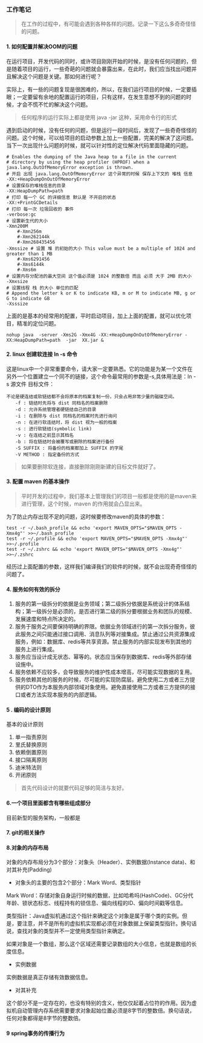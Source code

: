 ### 工作笔记

> 在工作的过程中，有可能会遇到各种各样的问题。记录一下这么多奇奇怪怪的问题。

#### 1. 如何配置并解决OOM的问题

在运行项目，开发代码的同时，或许项目刚刚开始的时候，是没有任何问题的，但是随着项目的运行，一些奇葩的问题就会暴露出来，在此时，我们应当找出问题并且解决这个问题是关键。那如何进行呢？

实际上，有一些的问题复现是很困难的，所以，在我们运行项目的时候，一定要插眼；一定要留有余地的配置运行的项目，只有这样，在发生意想不到的问题的时候，才会不慌不忙的解决这个问题。

> 任何程序的运行实际上都是使用 java  -jar  这种，采用命令行的形式 

遇到启动的时候，没有任何的问题，但是运行一段时间后，发现了一些奇奇怪怪的问题。这个时候，可以给项目的启动参数上加上一些配置，完美的解决了这问题。当下一次出现什么问题的时候，就可以针对性的定位解决代码里面隐藏的问题。

```shell
# Enables the dumping of the Java heap to a file in the current 
# directory by using the heap profiler (HPROF) when a java.lang.OutOfMemoryError exception is thrown.
# 开启 出现 java.lang.OutOfMemoryError 这个异常的时候 保存上下文的 堆栈 信息
-XX:+HeapDumpOnOutOfMemoryError
# 设置保存的堆栈信息的目录
-XX:HeapDumpPath=path
# 打印 每一个 GC 的详细信息 默认是 不开启的状态
-XX:+PrintGCDetails
# 打印 每一次 垃圾回收的 事件
-verbose:gc
# 设置新生代的大小
-Xmn200M
	#-Xmn256m
	#-Xmn262144k
	#-Xmn268435456
-Xmssize # 设置 堆 的初始的大小 This value must be a multiple of 1024 and greater than 1 MB
	#-Xms6291456
	#-Xms6144k
	#-Xms6m
# 设置内存分配池的最大空间 这个值必须是 1024 的整数倍 而且 必须 大于 2MB 的大小
-Xmxsize
# 设置线程 栈 的大小 单位的匹配
# Append the letter k or K to indicate KB, m or M to indicate MB, g or G to indicate GB
-Xsssize 
```

上面的是基本的经常用的配置，平时启动项目，加上上面的配置，就可以优化项目，精准的定位问题。

```shell
nohup java  -server -Xms2G -Xmx4G -XX:+HeapDumpOnOutOfMemoryError -XX:HeapDumpPath=path  -jar  XX.jar &
```

#### 2. linux 创建软连接 ln -s 命令

这是linux中一个非常重要命令，请大家一定要熟悉。它的功能是为某一个文件在另外一个位置建立一个同不的链接，这个命令最常用的参数是-s,具体用法是：ln -s 源文件 目标文件：

```shell
不论是硬连结或软链结都不会将原本的档案复制一份，只会占用非常少量的磁碟空间。
　　-f : 链结时先将与 dist 同档名的档案删除
　　-d : 允许系统管理者硬链结自己的目录
　　-i : 在删除与 dist 同档名的档案时先进行询问
　　-n : 在进行软连结时，将 dist 视为一般的档案
　　-s : 进行软链结(symbolic link)
　　-v : 在连结之前显示其档名
　　-b : 将在链结时会被覆写或删除的档案进行备份
　　-S SUFFIX : 将备份的档案都加上 SUFFIX 的字尾
　　-V METHOD : 指定备份的方式
```

>  如果要删除软连接，直接删除刚刚新建的目标文件就好了。

#### 3. 配置 maven 的基本操作

> 平时开发的过程中，我们基本上管理我们的项目一般都是使用的是maven来进行管理，这个时候，maven 的作用就会凸显出来。

为了防止内存出现不足的问题，这时候要修改maven的具体的参数：

```shell
test -r ~/.bash_profile && echo 'export MAVEN_OPTS="$MAVEN_OPTS -Xmx4g"' >>~/.bash_profile
test -r ~/.profile && echo 'export MAVEN_OPTS="$MAVEN_OPTS -Xmx4g"' >>~/.profile
test -r ~/.zshrc && echo 'export MAVEN_OPTS="$MAVEN_OPTS -Xmx4g"' >>~/.zshrc
```

经历过上面配置的参数，这样我们编译我们的软件的时候，就不会出现奇奇怪怪的问题了。

#### 4. 服务如何有效的拆分

1. 服务的第一级拆分的依据是业务领域；第二级拆分依据是系统设计的体系结构；第一级拆分是必须的，是否进行第二级的拆分要根据业务和团队的规模、发展速度和特点所决定的。
2. 服务于服务之间要保持明确的界限。依据业务领域进行的第一次拆分服务，彼此服务之间只能通过接口调用、消息队列等对接集成。禁止通过公共资源集成服务，例如：数据库、redis等共享资源。禁止服务的内部实现发布到其他的服务上进行集成。
3. 服务应当设计成无状态、幂等的。状态应当保存到数据库、redis等外部存储设施中。
4. 服务依赖不应较多，会导致服务的维护性成本增高，尽可能实现数据的复用。
5. 服务依赖其他的服务的时候，尽可能的实现防腐层。避免使用二方或者三方提供的DTO作为本服务内部领域对象使用。避免直接使用二方或者三方提供的接口或者方法实现本服务的内部逻辑。

#### 5 . 编码的设计原则

基本的设计原则

1. 单一指责原则
2. 里氏替换原则
3. 依赖倒置原则
4. 接口隔离原则
5. 迪米特法则
6. 开闭原则

> 首先代码设计的就要代码足够的简洁与友好。

#### 6.一个项目里面都含有哪些组成部分

目前新型的服务架构，一般都是





#### 7. git的相关操作



#### 8.对象的内存布局

对象的内存布局分为3个部分：对象头（Header）、实例数据(Instance data)、和对其补充(Padding)

* 对象头的主要的包含2个部分：Mark Word、类型指针

Mark Word：存储对象自身运行时候的数据，比如哈希吗(HashCode)、GC分代年龄、锁状态标志、线程持有的锁信息、偏向线程的ID、偏向时间戳等信息。

类型指针：Java虚拟机通过这个指针来确定这个对象是属于哪个类的实例。但是，要注意，并不是所有的虚拟机实现都必须在对象数据上保留类型指针。换句话说，查找对象的类型并不一定使用类型指针来确定。

如果对象是一个数组，那么这个区域还需要记录数组的大小信息，也就是数组的长度信息。

* 实例数据

实例数据是真正存储有效数据信息。

* 对其补充

这个部分不是一定存在的，也没有特别的含义，他仅仅起着占位符的作用。因为虚拟机自动管理内存系统需要要求对象起始位置必须是8字节的整数倍。换句话说，任何对象都得是8字节的整数倍。

#### 9 spring事务的传播行为





